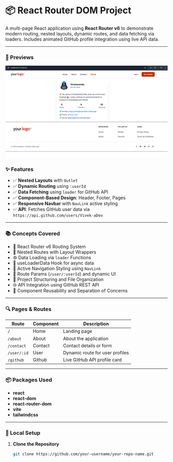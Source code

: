 # 📦 React Router DOM Project

A multi-page React application using **React Router v6** to demonstrate modern routing, nested layouts, dynamic routes, and data fetching via loaders. Includes animated GitHub profile integration using live API data.

---
### 📸 Previews
![](2025-04-19-02-46-06.png)

### ✨ Features

- ✅ **Nested Layouts** with `Outlet`
- ✅ **Dynamic Routing** using `:userId`
- ✅ **Data Fetching** using `loader` for GitHub API
- ✅ **Component-Based Design**: Header, Footer, Pages
- ✅ **Responsive Navbar** with `NavLink` active styling
- ✅ **API**: Fetches GitHub user data via `https://api.github.com/users/Vivek-aDev`

---

### 📚 Concepts Covered

- 🧩 React Router v6 Routing System
- 🧵 Nested Routes with Layout Wrappers
- ⚙️ Data Loading via `loader` Functions
- 🧠 useLoaderData Hook for async data
- 🎨 Active Navigation Styling using `NavLink`
- 🔀 Route Params (`/user/:userId`) and dynamic UI
- 🔧 Project Structuring and File Organization
- 🌐 API Integration using GitHub REST API
- 🧱 Component Reusability and Separation of Concerns

---

### 🔍 Pages & Routes

| Route         | Component   | Description                     |
| ------------- | ----------- | ------------------------------- |
| `/`           | Home        | Landing page                    |
| `/about`      | About       | About the application           |
| `/contact`    | Contact     | Contact details or form         |
| `/user/:id`   | User        | Dynamic route for user profiles |
| `/github`     | Github      | Live GitHub API profile card    |

---

### 📦 Packages Used

- **react**
- **react-dom**
- **react-router-dom**
- **vite**
- **tailwindcss**

---

### 🔧 Local Setup

1. **Clone the Repository**

   ```bash
   git clone https://github.com/your-username/your-repo-name.git
